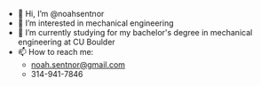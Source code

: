 - 👋 Hi, I’m @noahsentnor
- 👀 I’m interested in mechanical engineering
- 🌱 I’m currently studying for my bachelor's degree in mechanical engineering at CU Boulder
- 📫 How to reach me:
  - noah.sentnor@gmail.com
  - 314-941-7846
